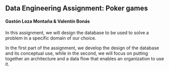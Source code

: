 ## Data Engineering Assignment: Poker games

#### Gastón Loza Montaña & Valentín Bonás

In this assignment, we will design the database to be used to solve a problem in a specific domain of our choice.

In the first part of the assignment, we develop the design of the database and its conceptual use, while in the second, we will focus on putting together an architecture and a data flow that enables an organization to use it.